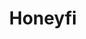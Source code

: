 ---
blog: http://blog.honeyfi.com/
facebook: http://facebook.com/honeyfiapp
instagram: http://instagram.com/honeyfiapp
logohandle: honeyfi
pinterest: https://pinterest.com/honeyfiapp
sort: honeyfi
title: Honeyfi
twitter: https://x.com/honeyfiapp
website: https://www.honeyfi.com/
---